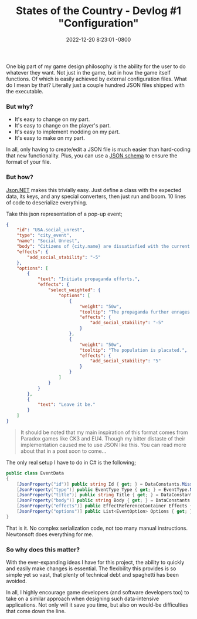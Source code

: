 ﻿---
layout: post
title:  "States of the Country - Devlog #1 \"Configuration\""
date:   2022-12-20 8:23:01 -0800
categories: devlog
---

One big part of my game design philosophy is the ability for the user to do whatever they want. Not just in the game, but in how the game itself functions. Of which is easily achieved by external configuration files. What do I mean by that? Literally just a couple hundred JSON files shipped with the executable.

### But why?

* It's easy to change on my part. 
* It's easy to change on the player's part. 
* It's easy to implement modding on my part. 
* It's easy to make on my part.

In all, only having to create/edit a JSON file is much easier than hard-coding that new functionality. Plus, you can use a [JSON schema](https://json-schema.org/) to ensure the format of your file.

### But how?

[Json.NET](https://www.newtonsoft.com/json) makes this trivially easy. Just define a class with the expected data, its keys, and any special converters, then just run and boom. 10 lines of code to deserialize everything.

Take this json representation of a pop-up event;

```json
{
    "id": "USA.social_unrest",
    "type": "city_event",
    "name": "Social Unrest",
    "body": "Citizens of {city.name} are dissatisfied with the current government.",
    "effects": {
        "add_social_stability": "-5"
    },
    "options": [
        {
            "text": "Initiate propaganda efforts.",
            "effects": {
                "select_weighted": {
                    "options": [
                        {
                            "weight": "50w",
                            "tooltip": "The propaganda further enrages the population.",
                            "effects": {
                                "add_social_stability": "-5"
                            }
                        },
                        {
                            "weight": "50w",
                            "tooltip": "The population is placated.",
                            "effects": {
                                "add_social_stability": "5"
                            }
                        }
                    ]
                }
            }
        },
        {
            "text": "Leave it be."
        }
    ]
}
```

> It should be noted that my main inspiration of this format comes from Paradox games like CK3 and EU4. Though my bitter distaste of their implementation caused me to use JSON like this. You can read more about that in a post soon to come...

The only real setup I have to do in C# is the following;

```cs
public class EventData
{
    [JsonProperty("id")] public string Id { get; } = DataConstants.MissingId;
    [JsonProperty("type")] public EventType Type { get; } = EventType.None;
    [JsonProperty("title")] public string Title { get; } = DataConstants.MissingString;
    [JsonProperty("body")] public string Body { get; } = DataConstants.MissingString;
    [JsonProperty("effects")] public EffectReferenceContainer Effects { get; } = new();
    [JsonProperty("options")] public List<EventOption> Options { get; } = new();
}
```

That is it. No complex serialization code, not too many manual instructions. Newtonsoft does everything for me.

### So why does this matter?

With the ever-expanding ideas I have for this project, the ability to quickly and easily make changes is essential. The flexibility this provides is so simple yet so vast, that plenty of technical debt and spaghetti has been avoided. 

In all, I highly encourage game developers (and software developers too) to take on a similar approach when designing such data-intensive applications. Not only will it save you time, but also on would-be difficulties that come down the line.